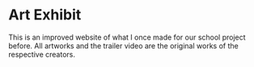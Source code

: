 # Art Exhibit

This is an improved website of what I once made for our school project before. All artworks and the trailer video are the original works of the respective creators.
